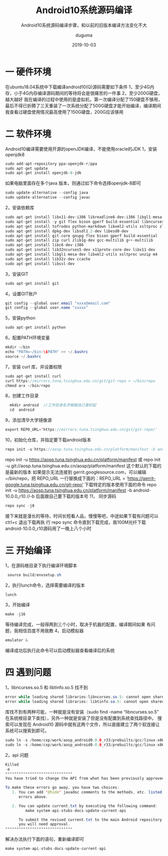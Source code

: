 ﻿---
layout:     post
title:      Android10系统源码编译
subtitle:   Android10系统源码编译步骤，和以前的旧版本编译方法变化不大
date:       2019-10-03
author:     duguma
header-img: img/article-bg.jpg
top: true
catalog: true
tags:
    - android10源码
    - android
    - framework
---
# 一 硬件环境
在ubuntu18.04系统中下载编译android10(Q)源码需要如下条件
1，至少4G内存，小于4G内存编译源码期间的等待将会是很痛苦的一件事
2，至少200G硬盘，越大越好
我在编译的过程中使用的是虚拟机，第一次编译分配了150硬盘不够用，最后不得已折腾了三天重装了一次系统分配了500G硬盘才能开始编译，编译期间我查看过硬盘使用情况最高使用了150G硬盘，200G应该够用
# 二 软件环境
Android10编译需要使用开源的openJDK编译，不能使用oracle的JDK
1，安装openjdk8

```java
sudo add-apt-repository ppa:openjdk-r/ppa
sudo apt-get update
sudo apt-get install openjdk-8-jdk
```
如果电脑里面存在多个java 版本，则通过如下命令选择openjdk-8即可

```java
sudo update-alternative --config java
sudo update-alternative --config javac
```
2，安装依赖库

```java
sudo apt-get install libx11-dev:i386 libreadline6-dev:i386 libgl1-mesa-dev g++-multilib
sudo apt-get install -y git flex bison gperf build-essential libncurses5-dev:i386
sudo apt-get install tofrodos python-markdown libxml2-utils xsltproc zlib1g-dev:i386
sudo apt-get install dpkg-dev libsdl1.2-dev libesd0-dev
sudo apt-get install git-core gnupg flex bison gperf build-essential
sudo apt-get install zip curl zlib1g-dev gcc-multilib g++-multilib
sudo apt-get install libc6-dev-i386
sudo apt-get install lib32ncurses5-dev x11proto-core-dev libx11-dev
sudo apt-get install libgl1-mesa-dev libxml2-utils xsltproc unzip m4
sudo apt-get install lib32z-dev ccache
sudo apt-get install libssl-dev
```
3，安装GIT

```java
sudo apt-get install git
```
4，设置GIT账户

```java
git config --global user.email "xxxx@email.com"
git config --global user.name "xxxxx"
```
5，安装python

```java
sudo apt-get install python
```
6，配置PATH环境变量

```java
mkdir ~/bin
echo "PATH=~/bin:\$PATH" >> ~/.bashrc
source ~/.bashrc
```
7，安装 curl 库，并设置权限

```java
sudo apt-get install curl
curl https://mirrors.tuna.tsinghua.edu.cn/git/git-repo > ~/bin/repo
chmod a+x ~/bin/repo
```
8，创建工作目录

```java
  mkdir android  //工作目录名字根据自己喜好起
  cd  android
```
9，添加清华大学镜像源

```java
export REPO_URL='https://mirrors.tuna.tsinghua.edu.cn/git/git-repo/'
```
10，初始化仓库，并指定要下载android版本

```java
repo init -u https://aosp.tuna.tsinghua.edu.cn/platform/manifest -b android-10.0.0_r10
```
repo init -u https://aosp.tuna.tsinghua.edu.cn/platform/manifest
或 repo init -u git://aosp.tuna.tsinghua.edu.cn/aosp/platform/manifest
这个默认的下载的是最新的版本
如果提示无法连接到 gerrit.googlesource.com，可以编辑 ~/bin/repo，把 REPO_URL 一行替换成下面的：REPO_URL = ‘https://gerrit-google.tuna.tsinghua.edu.cn/git-repo’
下载特定的版本使用下面的命令
repo init -u https://aosp.tuna.tsinghua.edu.cn/platform/manifest -b android-10.0.0_r10
//-b 后面跟自己要下载的版本号
11， 同步源码

```java
repo sync -j8
```
接下来就是漫长的等待，时间长短看人品，慢慢等吧，中途如果下载有问题可以 ctrl+c 退出下载再执 行
repo sync 命令直到下载完成，我100M光纤下载android-10.0.0_r10源码用了一晚上八个小时
# 三 开始编译
1，在源码根目录下执行编译环境脚本

```java
 source build/envsetup.sh
```
2，执行lunch命令，选择需要编译的版本

```java
lunch
```
3，开始编译

```java
make -j16
```
等待编译完成，一般得两到三个小时，取决于机器的配置，编译期间如果 有问题，我相信百度不用我教
4，启动模拟器

```java
emulator &
```
编译成功后执行此命令可以启动模拟器查看编译后的系统
# 四 遇到问题
1，libncurses.so.5 和 libtinfo.so.5 找不到

```java
error while loading shared libraries:libncurses.so.5: cannot open shared object file:No such file or directory
error while loading shared libraries: libtinfo.so.5: cannot open shared object file:No such file or directory
```
库找不到有两种可能，一种就是没有安装（sudo find -name “libncurses.so.5” 在系统根目录下查找），另外一种就是安装了但是没有配置到系统查找路径中。
搜索可以发现在 Android10 源码中就有这两个文件，所以直接建立了两个软连接让系统可以搜索到即可。

```java
sudo ln -s /home/cxp/work/aosp_android0.0.0_r33/prebuilts/gcc/linux-x86/host/x86_64-linux-glibc2.17-4.8/sysroot/usr/lib/libncurses.so.5  /lib/libncurses.so.5
sudo ln -s /home/cxp/work/aosp_android0.0.0_r33/prebuilts/gcc/linux-x86/host/x86_64-linux-glibc2.17-4.8/sysroot/usr/lib/libtinfo.so.5  /lib/libtinfo.so.5
```
2，api 问题

```java
Killed
-e
******************************
You have tried to change the API from what has been previously approved.

To make these errors go away, you have two choices:
   1. You can add '@hide' javadoc comments to the methods, etc. listed in the
      errors above.

   2. You can update current.txt by executing the following command:
         make system-api-stubs-docs-update-current-api

      To submit the revised current.txt to the main Android repository,
      you will need approval.
******************************
```
解决办法执行下面的语句，重新编译即可
```java
make system-api-stubs-docs-update-current-api
```